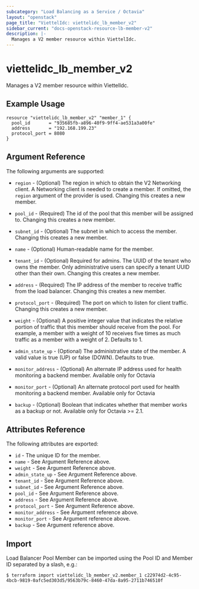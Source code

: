 ```yaml
---
subcategory: "Load Balancing as a Service / Octavia"
layout: "openstack"
page_title: "ViettelIdc: viettelidc_lb_member_v2"
sidebar_current: "docs-openstack-resource-lb-member-v2"
description: |-
  Manages a V2 member resource within ViettelIdc.
---
```


# viettelidc\_lb\_member\_v2

Manages a V2 member resource within ViettelIdc.

## Example Usage

```hcl
resource "viettelidc_lb_member_v2" "member_1" {
  pool_id       = "935685fb-a896-40f9-9ff4-ae531a3a00fe"
  address       = "192.168.199.23"
  protocol_port = 8080
}
```

## Argument Reference

The following arguments are supported:

* `region` - (Optional) The region in which to obtain the V2 Networking client.
  A Networking client is needed to create a member. If omitted, the `region`
  argument of the provider is used. Changing this creates a new member.

* `pool_id` - (Required) The id of the pool that this member will be assigned
  to. Changing this creates a new member.

* `subnet_id` - (Optional) The subnet in which to access the member. Changing
  this creates a new member.

* `name` - (Optional) Human-readable name for the member.

* `tenant_id` - (Optional) Required for admins. The UUID of the tenant who owns
  the member.  Only administrative users can specify a tenant UUID
  other than their own. Changing this creates a new member.

* `address` - (Required) The IP address of the member to receive traffic from
  the load balancer. Changing this creates a new member.

* `protocol_port` - (Required) The port on which to listen for client traffic.
  Changing this creates a new member.

* `weight` - (Optional)  A positive integer value that indicates the relative
  portion of traffic that this member should receive from the pool. For
  example, a member with a weight of 10 receives five times as much traffic
  as a member with a weight of 2. Defaults to 1.

* `admin_state_up` - (Optional) The administrative state of the member.
  A valid value is true (UP) or false (DOWN). Defaults to true.

* `monitor_address` - (Optional) An alternate IP address used for health monitoring a backend member.
  Available only for Octavia

* `monitor_port` - (Optional) An alternate protocol port used for health monitoring a backend member.
  Available only for Octavia

* `backup` - (Optional) Boolean that indicates whether that member works as a backup or not. Available 
  only for Octavia >= 2.1.

## Attributes Reference

The following attributes are exported:

* `id` - The unique ID for the member.
* `name` - See Argument Reference above.
* `weight` - See Argument Reference above.
* `admin_state_up` - See Argument Reference above.
* `tenant_id` - See Argument Reference above.
* `subnet_id` - See Argument Reference above.
* `pool_id` - See Argument Reference above.
* `address` - See Argument Reference above.
* `protocol_port` - See Argument Reference above.
* `monitor_address` - See Argument reference above.
* `monitor_port` - See Argument reference above.
* `backup` - See Argument reference above.

## Import

Load Balancer Pool Member can be imported using the Pool ID and Member ID
separated by a slash, e.g.:

```
$ terraform import viettelidc_lb_member_v2.member_1 c22974d2-4c95-4bcb-9819-0afc5ed303d5/9563b79c-8460-47da-8a95-2711b746510f
```

